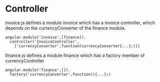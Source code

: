 # Controller #

invoice.js defines a module invoice which has  a invoice controller, which depends on the currencyConverter of the finance module.

```
angular.module('invoice',[finance]).
  controller('InvoiceController',
    ['currencyConverter',function(currencyConverter{...};)])
```

finance.js defines a module finance which has a factory member of currencyController

```
angular.module('finance',[]).
  factory('currencyConverter',function(){...};)
```
